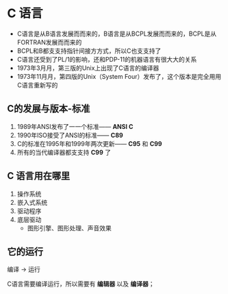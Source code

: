 # C 语言

+ C语言是从B语言发展⽽而来的，B语言是从BCPL发展⽽而来的，BCPL是从 FORTRAN发展⽽而来的
+ BCPL和B都⽀支持指针间接⽅方式，所以C也⽀支持了
+ C语言还受到了PL/1的影响，还和PDP-11的机器语言有很⼤大的关系
+ 1973年3⽉月，第三版的Unix上出现了C语言的编译器
+ 1973年11⽉月，第四版的Unix（System Four）发布了，这个版本是完全⽤用C语言重新写的

## C的发展与版本-标准

1. 1989年ANSI发布了⼀一个标准—— **ANSI C**
2. 1990年ISO接受了ANSI的标准—— **C89**
3. C的标准在1995年和1999年两次更新—— **C95** 和 **C99**
4. 所有的当代编译器都⽀支持 **C99** 了

## C 语言用在哪里

1. 操作系统
2. 嵌入式系统
3. 驱动程序
4. 底层驱动
    + 图形引擎、图形处理、声音效果

## 它的运行

编译 -> 运行

C语言需要编译运行，所以需要有 **编辑器** 以及 **编译器**；

